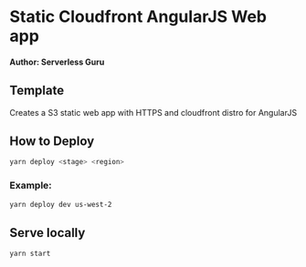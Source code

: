 # Static Cloudfront AngularJS Web app

#### Author: Serverless Guru

## Template

Creates a S3 static web app with HTTPS and cloudfront distro for AngularJS

## How to Deploy

```bash
yarn deploy <stage> <region>
```

### Example:

```bash
yarn deploy dev us-west-2
```

## Serve locally

```bash
yarn start
```